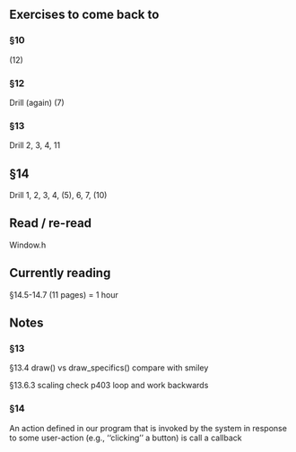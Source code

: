 ## Exercises to come back to
### §10
(12)
### §12
Drill (again)
(7)
### §13
Drill
2, 3, 4, 11
## §14
Drill
1, 2, 3, 4, (5), 6, 7, (10)

## Read / re-read

Window.h

## Currently reading
§14.5-14.7 (11 pages) = 1 hour

## Notes

### §13

§13.4
    draw() vs draw_specifics()
    compare with smiley

§13.6.3 scaling
    check p403 loop and work backwards

### §14

An action defined in our program that is invoked by the system in response to some user-action (e.g., ‘‘clicking’’ a button) is call a callback
